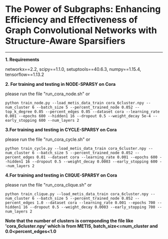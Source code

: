 # **The Power of Subgraphs: Enhancing Efficiency and Effectiveness of Graph Convolutional Networks with Structure-Aware Sparsifiers**
------------------------------------------------------------------------------------------------------------------------------------
**1. Requirements**

networkx==2.2, scipy==1.1.0, setuptools==40.6.3, numpy==1.15.4, tensorflow==1.13.2

**2. For training and testing in NODE-SPARSY on Cora**

please run the file "run_cora_node.sh" or
            
    python train_node.py --load_metis_data_train cora_6cluster.npy --num_cluster 6 --batch_size 5 --percent_trained_node 0.052 --top_k_degree 0.05 --percent_edges 0.05 --dataset cora --learning_rate 0.001 --epochs 600 --hidden1 16 --dropout 0.5 --weight_decay 5e-4 --early_stopping 600 --num_layers 2

**3.For training and testing in CYCLE-SPARSY on Cora**

please run the file "run_cora_cycle.sh" or

    python train_cycle.py --load_metis_data_train cora_6cluster.npy --num_cluster 6 --batch_size 5 --percent_trained_node 0.052 --percent_edges 0.01 --dataset cora --learning_rate 0.001 --epochs 600 --hidden1 16 --dropout 0.5 --weight_decay 0.0003 --early_stopping 600 --num_layers 2

**4.For training and testing in ClIQUE-SPARSY on Cora**

please run the file "run_cora_clique.sh" or

    python train_clique.py --load_metis_data_train cora_6cluster.npy --num_cluster 6 --batch_size 5 --percent_trained_node 0.052 --percent_edges 1.0 --dataset cora --learning_rate 0.001 --epochs 700 --hidden1 16 --dropout 0.5 --weight_decay 0.0003 --early_stopping 700 --num_layers 2

**Note that the number of clusters is correponding the file like 'cora_6cluster.npy' which is from METIS, batch_size<=num_cluster and 0.0<percent_edges<1.0**


